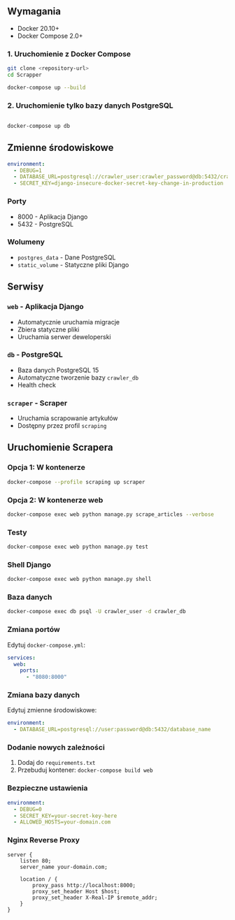 ## Wymagania

- Docker 20.10+
- Docker Compose 2.0+


### 1. Uruchomienie z Docker Compose

```bash
git clone <repository-url>
cd Scrapper

docker-compose up --build

```

### 2. Uruchomienie tylko bazy danych PostgreSQL

```bash

docker-compose up db

```

## Zmienne środowiskowe

```yaml
environment:
  - DEBUG=1
  - DATABASE_URL=postgresql://crawler_user:crawler_password@db:5432/crawler_db
  - SECRET_KEY=django-insecure-docker-secret-key-change-in-production
```

### Porty

- 8000 - Aplikacja Django
- 5432 - PostgreSQL

### Wolumeny

- `postgres_data` - Dane PostgreSQL
- `static_volume` - Statyczne pliki Django

## Serwisy

### `web` - Aplikacja Django
- Automatycznie uruchamia migracje
- Zbiera statyczne pliki
- Uruchamia serwer deweloperski

### `db` - PostgreSQL
- Baza danych PostgreSQL 15
- Automatyczne tworzenie bazy `crawler_db`
- Health check

### `scraper` - Scraper
- Uruchamia scrapowanie artykułów
- Dostępny przez profil `scraping`

## Uruchomienie Scrapera

### Opcja 1: W kontenerze

```bash
docker-compose --profile scraping up scraper
```

### Opcja 2: W kontenerze web

```bash
docker-compose exec web python manage.py scrape_articles --verbose
```

### Testy

```bash
docker-compose exec web python manage.py test
```

### Shell Django

```bash
docker-compose exec web python manage.py shell
```

### Baza danych

```bash
docker-compose exec db psql -U crawler_user -d crawler_db
```

### Zmiana portów

Edytuj `docker-compose.yml`:

```yaml
services:
  web:
    ports:
      - "8080:8000"
```

### Zmiana bazy danych

Edytuj zmienne środowiskowe:

```yaml
environment:
  - DATABASE_URL=postgresql://user:password@db:5432/database_name
```

### Dodanie nowych zależności

1. Dodaj do `requirements.txt`
2. Przebuduj kontener: `docker-compose build web`


### Bezpieczne ustawienia

```yaml
environment:
  - DEBUG=0
  - SECRET_KEY=your-secret-key-here
  - ALLOWED_HOSTS=your-domain.com
```

### Nginx Reverse Proxy

```nginx
server {
    listen 80;
    server_name your-domain.com;

    location / {
        proxy_pass http://localhost:8000;
        proxy_set_header Host $host;
        proxy_set_header X-Real-IP $remote_addr;
    }
}
```